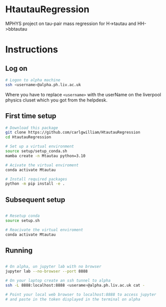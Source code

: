 # HtautauRegression

MPHYS project on tau-pair mass regression for H->tautau and HH->bbtautau 

# Instructions

## Log on

```bash
# Logon to alpha machine
ssh <username>@alpha.ph.liv.ac.uk
```
Where you have to replace `<username>` with the userName on the liverpool physics cluset which you got from the helpdesk.

## First time setup

```bash
# Download this package
git clone https://github.com/carlgwilliam/HtautauRegression
cd HtautauRegression

# Set up a virtual environment
source setup/setup_conda.sh
mamba create -n Mtautau python=3.10

# Acivate the virtual enviroment
conda activate Mtautau

# Install required packages
python -m pip install -e .
```

## Subsequent setup

```bash

# Resetup conda
source setup.sh

# Reacivate the virtual enviroment
conda activate Mtautau
```

## Running

```bash

# On alpha, un jupyter lab with no browser
jupyter lab --no-browser --port 8888

# On your laptop create an ssh tunnel to alpha
ssh -L 8888:localhost:8888 <userame>@alpha.ph.liv.ac.uk cat -

# Point your local web browser to localhost:8888 to access jupyter
# and paste in the token displayed in the terminal on alpha
```




